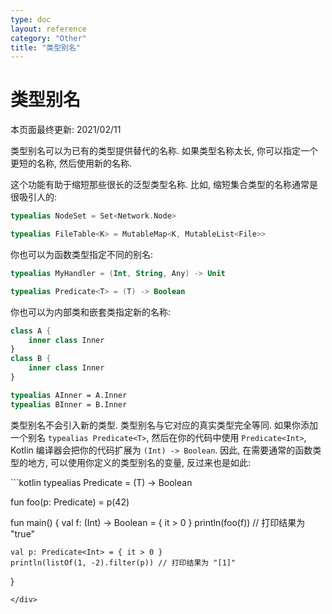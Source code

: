 ```yaml
---
type: doc
layout: reference
category: "Other"
title: "类型别名"
---
```


# 类型别名

本页面最终更新: 2021/02/11

类型别名可以为已有的类型提供替代的名称.
如果类型名称太长, 你可以指定一个更短的名称, 然后使用新的名称.

这个功能有助于缩短那些很长的泛型类型名称.
比如, 缩短集合类型的名称通常是很吸引人的:

```kotlin
typealias NodeSet = Set<Network.Node>

typealias FileTable<K> = MutableMap<K, MutableList<File>>
```

你也可以为函数类型指定不同的别名:

```kotlin
typealias MyHandler = (Int, String, Any) -> Unit

typealias Predicate<T> = (T) -> Boolean
```

你也可以为内部类和嵌套类指定新的名称:

```kotlin
class A {
    inner class Inner
}
class B {
    inner class Inner
}

typealias AInner = A.Inner
typealias BInner = B.Inner
```

类型别名不会引入新的类型.
类型别名与它对应的真实类型完全等同.
如果你添加一个别名 `typealias Predicate<T>`, 然后在你的代码中使用 `Predicate<Int>`, Kotlin 编译器会把你的代码扩展为 `(Int) -> Boolean`.
因此, 在需要通常的函数类型的地方, 可以使用你定义的类型别名的变量, 反过来也是如此:

<div class="sample" markdown="1" theme="idea">
```kotlin
typealias Predicate<T> = (T) -> Boolean

fun foo(p: Predicate<Int>) = p(42)

fun main() {
    val f: (Int) -> Boolean = { it > 0 }
    println(foo(f)) // 打印结果为 "true"

    val p: Predicate<Int> = { it > 0 }
    println(listOf(1, -2).filter(p)) // 打印结果为 "[1]"
}
```
</div>
